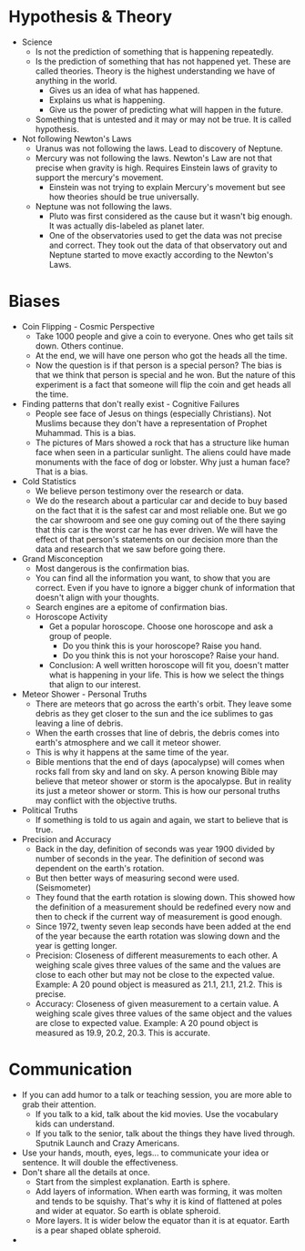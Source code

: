 # Hypothesis & Theory

- Science
  - Is not the prediction of something that is happening repeatedly.
  - Is the prediction of something that has not happened yet. These are called theories.
    Theory is the highest understanding we have of anything in the world.
    - Gives us an idea of what has happened.
    - Explains us what is happening. 
    - Give us the power of predicting what will happen in the future.
  - Something that is untested and it may or may not be true. It is called hypothesis.
- Not following Newton's Laws
  - Uranus was not following the laws. 
    Lead to discovery of Neptune.
  - Mercury was not following the laws.
    Newton's Law are not that precise when gravity is high. Requires Einstein laws of gravity to support the mercury's movement.
    - Einstein was not trying to explain Mercury's movement but see how theories should be true universally.
  - Neptune was not following the laws.
    - Pluto was first considered as the cause but it wasn't big enough. It was actually dis-labeled as planet later.
    - One of the observatories used to get the data was not precise and correct. They took out the data of that observatory out and Neptune started to move exactly according to the Newton's Laws.

# Biases

- Coin Flipping - Cosmic Perspective
  - Take 1000 people and give a coin to everyone.
    Ones who get tails sit down. Others continue.
  - At the end, we will have one person who got the heads all the time. 
  - Now the question is if that person is a special person?
    The bias is that we think that person is special and he won. But the nature of this experiment is a fact that someone will flip the coin and get heads all the time.
- Finding patterns that don't really exist - Cognitive Failures
  - People see face of Jesus on things (especially Christians). Not Muslims because they don't have a representation of Prophet Muhammad. This is a bias.
  - The pictures of Mars showed a rock that has a structure like human face when seen in a particular sunlight.
    The aliens could have made monuments with the face of dog or lobster. Why just a human face? That is a bias.
- Cold Statistics
  - We believe person testimony over the research or data.
  - We do the research about a particular car and decide to buy based on the fact that it is the safest car and most reliable one. But we go the car showroom and see one guy coming out of the there saying that this car is the worst car he has ever driven. We will have the effect of that person's statements on our decision more than the data and research that we saw before going there.
- Grand Misconception
  - Most dangerous is the confirmation bias.
  - You can find all the information you want, to show that you are correct. Even if you have to ignore a bigger chunk of information that doesn't align with your thoughts.
  - Search engines are a epitome of confirmation bias.
  - Horoscope Activity
    - Get a popular horoscope. Choose one horoscope and ask a group of people.
      - Do you think this is your horoscope? Raise you hand.
      - Do you think this is not your horoscope? Raise your hand.
    - Conclusion: A well written horoscope will fit you, doesn't matter what is happening in your life. This is how we select the things that align to our interest.
- Meteor Shower - Personal Truths
  - There are meteors that go across the earth's orbit. They leave some debris as they get closer to the sun and the ice sublimes to gas leaving a line of debris.
  - When the earth crosses that line of debris, the debris comes into earth's atmosphere and we call it meteor shower. 
  - This is why it happens at the same time of the year.
  - Bible mentions that the end of days (apocalypse) will comes when rocks fall from sky and land on sky. A person knowing Bible may believe that meteor shower or storm is the apocalypse. But in reality its just a meteor shower or storm. This is how our personal truths may conflict with the objective truths.
- Political Truths
  - If something is told to us again and again, we start to believe that is true.
- Precision and Accuracy
  - Back in the day, definition of seconds was year 1900 divided by number of seconds in the year. 
    The definition of second was dependent on the earth's rotation.
  - But then better ways of measuring second were used. (Seismometer)
  - They found that the earth rotation is slowing down. This showed how the definition of a measurement should be redefined every now and then to check if the current way of measurement is good enough.
  - Since 1972, twenty seven leap seconds have been added at the end of the year because the earth rotation was slowing down and the year is getting longer.
  - Precision: Closeness of different measurements to each other.
    A weighing scale gives three values of the same and the values are close to each other but may not be close to the expected value.
    Example: A 20 pound object is measured as 21.1, 21.1, 21.2. This is precise.
  - Accuracy: Closeness of given measurement to a certain value. 
    A weighing scale gives three values of the same object and the values are close to expected value.
    Example: A 20 pound object is measured as 19.9, 20.2, 20.3. This is accurate.

# Communication

- If you can add humor to a talk or teaching session, you are more able to grab their attention.
  - If you talk to a kid, talk about the kid movies. Use the vocabulary kids can understand.
  - If you talk to the senior, talk about the things they have lived through. Sputnik Launch and Crazy Americans.
- Use your hands, mouth, eyes, legs... to communicate your idea or sentence. It will double the effectiveness.
- Don't share all the details at once.
  - Start from the simplest explanation. Earth is sphere.
  - Add layers of information. When earth was forming, it was molten and tends to be squishy. That's why it is kind of flattened at poles and wider at equator. So earth is oblate spheroid.
  - More layers. It is wider below the equator than it is at equator. Earth is a pear shaped oblate spheroid.
- 